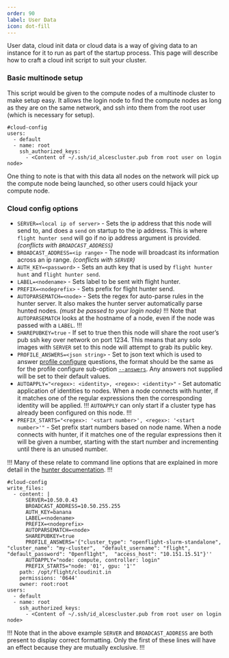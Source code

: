 ```yaml
---
order: 90
label: User Data
icon: dot-fill
---
```


User data, cloud init data or cloud data is a way of giving data to an instance for it to run as part of the startup process. This page will describe how to craft a cloud init script to suit your cluster.


### Basic multinode setup
This script would be given to the compute nodes of a multinode cluster to make setup easy. It allows the login node to find the compute nodes as long as they are on the same network, and ssh into them from the root user (which is necessary for setup). 
```
#cloud-config
users:
  - default    
  - name: root
    ssh_authorized_keys:
      - <Content of ~/.ssh/id_alcescluster.pub from root user on login node>
```

One thing to note is that with this data all nodes on the network will pick up the compute node being launched, so other users could hijack your compute node.


### Cloud config options

- `SERVER=<local ip of server>` - Sets the ip address that this node will send to, and does a `send` on startup to the ip address. This is where `flight hunter send` will go if no ip address argument is provided. *(conflicts with `BROADCAST_ADDRESS`)*
- `BROADCAST_ADDRESS=<ip range>` - The node will broadcast its information across an ip range. *(conflicts with `SERVER`)*
- `AUTH_KEY=<password>` - Sets an auth key that is used by `flight hunter hunt` and `flight hunter send`.
- `LABEL=<nodename>` - Sets label to be sent with flight hunter.
- `PREFIX=<nodeprefix>` - Sets prefix for flight hunter send.
- `AUTOPARSEMATCH=<node>` - Sets the regex for auto-parse rules in the hunter server. It also makes the hunter server automatically parse hunted nodes. *(must be passed to your login node)*
!!!
Note that `AUTOPARSEMATCH` looks at the hostname of a node, even if the node was passed with a `LABEL`.
!!!
- `SHAREPUBKEY=true` - If set to true then this node will share the root user’s pub ssh key over network on port 1234. This means that any solo images with `SERVER` set to this node will attempt to grab its public key.
- `PROFILE_ANSWERS=<json string>` - Set to json text which is used to answer [profile configure](/flight_environment_usage/flight_tools/flight_profile/#configure) questions, the format should be the same as for the profile configure sub-option [`--answers`](/flight_environment_usage/flight_tools/flight_profile/#configure). Any answers not supplied will be set to their default values.
- `AUTOAPPLY="<regex>: <identity>, <regex>: <identity>"` - Set automatic application of identities to nodes. When a node connects with hunter, if it matches one of the regular expressions then the corresponding identity will be applied. 
!!!
`AUTOAPPLY` can only start if a cluster type has already been configured on this node.
!!!
- `PREFIX_STARTS="<regex>: '<start number>', <regex>: '<start number>'"` - Set prefix start numbers based on node name. When a node connects with hunter, if it matches one of the regular expressions then it will be given a number, starting with the start number and incrementing until there is an unused number.

!!!
Many of these relate to command line options that are explained in more detail in the [hunter documentation](/flight_environment_usage/flight_tools/flight_hunter/).
!!!


``` An example of all mentioned lines in a single cloud init script. 
#cloud-config
write_files:
  - content: |
      SERVER=10.50.0.43
      BROADCAST_ADDRESS=10.50.255.255
      AUTH_KEY=banana
      LABEL=<nodename>
      PREFIX=<nodeprefix>
      AUTOPARSEMATCH=<node>
      SHAREPUBKEY=true
      PROFILE_ANSWERS='{"cluster_type": "openflight-slurm-standalone",  "cluster_name": "my-cluster",  "default_username": "flight",  "default_password": "0penfl1ght",  "access_host": "10.151.15.51"}''
      AUTOAPPLY="node: compute, controller: login" 
      PREFIX_STARTS="node: '01', gpu: '1'"
    path: /opt/flight/cloudinit.in
    permissions: '0644'
    owner: root:root
users:
  - default    
  - name: root
    ssh_authorized_keys:
      - <Content of ~/.ssh/id_alcescluster.pub from root user on login node>
```

!!!
Note that in the above example `SERVER` and `BROADCAST_ADDRESS` are both present to display correct formatting. Only the first of these lines will have an effect because they are mutually exclusive. 
!!!


